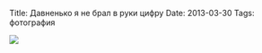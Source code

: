 Title: Давненько я не брал в руки цифру
Date: 2013-03-30
Tags: фотография

<div class="text"><img src="https://dl.dropbox.com/u/140528/site/tim-march-2013.jpg" /></div>